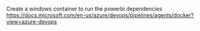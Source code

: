 Create a windows container to run the powerbi dependencies
https://docs.microsoft.com/en-us/azure/devops/pipelines/agents/docker?view=azure-devops